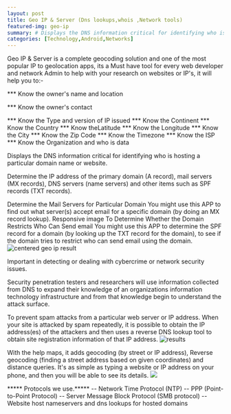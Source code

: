 ```yaml
---
layout: post
title: Geo IP & Server (Dns lookups,whois ,Network tools)
featured-img: geo-ip
summary: # Displays the DNS information critical for identifying who is hosting a particular domain name or website .
categories: [Technology,Android,Networks]
---
```


Geo IP & Server is a complete geocoding solution and one of the most popular IP to geolocation apps, its a Must have tool for every web developer and network Admin to help with your research on websites or IP's, it will help you to:-

*** Know the owner's name and location

*** Know the owner's contact

*** Know the Type and version of IP issued
*** Know the Continent
*** Know the Country
*** Know theLatitude
*** Know the Longitude
*** Know the City
*** Know the Zip Code
*** Know the Timezone
*** Know the ISP
*** Know the Organization and who is data

Displays the DNS information critical for identifying who is hosting a particular domain name or website.

Determine the IP address of the primary domain (A record), mail servers (MX records), DNS servers (name servers) and other items such as SPF records (TXT records).

Determine the Mail Servers for Particular Domain You might use this APP to find out what server(s) accept email for a specific domain (by doing an MX record lookup).
Responsive image To Determine Whether the Domain Restricts Who Can Send email You might use this APP to determine the SPF record for a domain (by looking up the TXT record for the domain), to see if the domain tries to restrict who can send email using the domain.
![centered geo ip result](https://blog.hamsoftug.com/assets/img/posts_contents/feature.png)

Important in detecting or dealing with cybercrime or network security issues.

Security penetration testers and researchers will use information collected from DNS to expand their knowledge of an organizations information technology infrastructure and from that knowledge begin to understand the attack surface.

To prevent spam attacks from a particular web server or IP address. When your site is attacked by spam repeatedly, it is possible to obtain the IP address(es) of the attackers and then uses a reverse DNS lookup tool to obtain site registration information of that IP address.
![results](https://blog.hamsoftug.com/assets/img/posts_contents/4.png)

With the help maps, it adds geocoding (by street or IP address),
Reverse geocoding (finding a street address based on given coordinates) and distance queries.
It's as simple as typing a website or IP address on your phone, and then you will be able to see its details.
![](https://blog.hamsoftug.com/assets/img/posts_contents/2.png)

***** Protocols we use.*****
-- Network Time Protocol (NTP)
-- PPP (Point-to-Point Protocol)
-- Server Message Block Protocol (SMB protocol)
-- Website host nameservers and dns lookups for hosted domains
